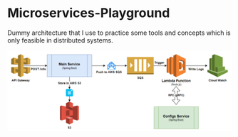 # Microservices-Playground
Dummy architecture that I use to practice some tools and concepts which is only feasible in distributed systems.

![Architecture Screenshot](architecture.PNG)
